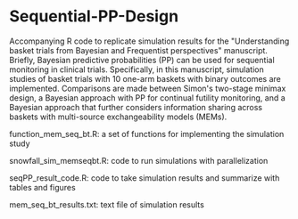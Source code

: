 # Sequential-PP-Design
Accompanying R code to replicate simulation results for the "Understanding basket trials from Bayesian and Frequentist perspectives" manuscript. Briefly, Bayesian predictive probabilities (PP) can be used for sequential monitoring in clinical trials. Specifically, in this manuscript, simulation studies of basket trials with 10 one-arm baskets with binary outcomes are implemented. Comparisons are made between Simon's two-stage minimax design, a Bayesian approach with PP for continual futility monitoring, and a Bayesian approach that further considers information sharing across baskets with multi-source exchangeability models (MEMs).

function_mem_seq_bt.R: a set of functions for implementing the simulation study

snowfall_sim_memseqbt.R: code to run simulations with parallelization

seqPP_result_code.R: code to take simulation results and summarize with tables and figures

mem_seq_bt_results.txt: text file of simulation results
